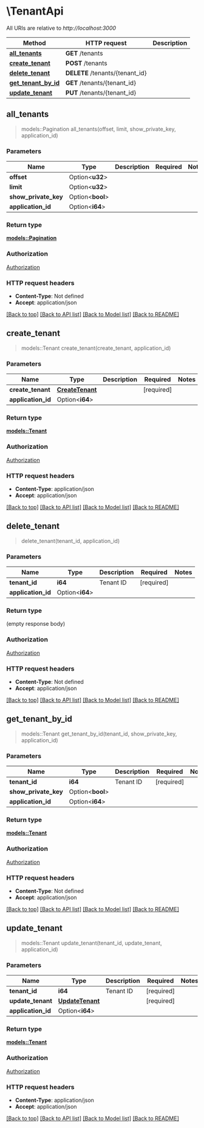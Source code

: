 # \TenantApi

All URIs are relative to *http://localhost:3000*

Method | HTTP request | Description
------------- | ------------- | -------------
[**all_tenants**](TenantApi.md#all_tenants) | **GET** /tenants | 
[**create_tenant**](TenantApi.md#create_tenant) | **POST** /tenants | 
[**delete_tenant**](TenantApi.md#delete_tenant) | **DELETE** /tenants/{tenant_id} | 
[**get_tenant_by_id**](TenantApi.md#get_tenant_by_id) | **GET** /tenants/{tenant_id} | 
[**update_tenant**](TenantApi.md#update_tenant) | **PUT** /tenants/{tenant_id} | 



## all_tenants

> models::Pagination all_tenants(offset, limit, show_private_key, application_id)


### Parameters


Name | Type | Description  | Required | Notes
------------- | ------------- | ------------- | ------------- | -------------
**offset** | Option<**u32**> |  |  |
**limit** | Option<**u32**> |  |  |
**show_private_key** | Option<**bool**> |  |  |
**application_id** | Option<**i64**> |  |  |

### Return type

[**models::Pagination**](Pagination.md)

### Authorization

[Authorization](../README.md#Authorization)

### HTTP request headers

- **Content-Type**: Not defined
- **Accept**: application/json

[[Back to top]](#) [[Back to API list]](../README.md#documentation-for-api-endpoints) [[Back to Model list]](../README.md#documentation-for-models) [[Back to README]](../README.md)


## create_tenant

> models::Tenant create_tenant(create_tenant, application_id)


### Parameters


Name | Type | Description  | Required | Notes
------------- | ------------- | ------------- | ------------- | -------------
**create_tenant** | [**CreateTenant**](CreateTenant.md) |  | [required] |
**application_id** | Option<**i64**> |  |  |

### Return type

[**models::Tenant**](Tenant.md)

### Authorization

[Authorization](../README.md#Authorization)

### HTTP request headers

- **Content-Type**: application/json
- **Accept**: application/json

[[Back to top]](#) [[Back to API list]](../README.md#documentation-for-api-endpoints) [[Back to Model list]](../README.md#documentation-for-models) [[Back to README]](../README.md)


## delete_tenant

> delete_tenant(tenant_id, application_id)


### Parameters


Name | Type | Description  | Required | Notes
------------- | ------------- | ------------- | ------------- | -------------
**tenant_id** | **i64** | Tenant ID | [required] |
**application_id** | Option<**i64**> |  |  |

### Return type

 (empty response body)

### Authorization

[Authorization](../README.md#Authorization)

### HTTP request headers

- **Content-Type**: Not defined
- **Accept**: application/json

[[Back to top]](#) [[Back to API list]](../README.md#documentation-for-api-endpoints) [[Back to Model list]](../README.md#documentation-for-models) [[Back to README]](../README.md)


## get_tenant_by_id

> models::Tenant get_tenant_by_id(tenant_id, show_private_key, application_id)


### Parameters


Name | Type | Description  | Required | Notes
------------- | ------------- | ------------- | ------------- | -------------
**tenant_id** | **i64** | Tenant ID | [required] |
**show_private_key** | Option<**bool**> |  |  |
**application_id** | Option<**i64**> |  |  |

### Return type

[**models::Tenant**](Tenant.md)

### Authorization

[Authorization](../README.md#Authorization)

### HTTP request headers

- **Content-Type**: Not defined
- **Accept**: application/json

[[Back to top]](#) [[Back to API list]](../README.md#documentation-for-api-endpoints) [[Back to Model list]](../README.md#documentation-for-models) [[Back to README]](../README.md)


## update_tenant

> models::Tenant update_tenant(tenant_id, update_tenant, application_id)


### Parameters


Name | Type | Description  | Required | Notes
------------- | ------------- | ------------- | ------------- | -------------
**tenant_id** | **i64** | Tenant ID | [required] |
**update_tenant** | [**UpdateTenant**](UpdateTenant.md) |  | [required] |
**application_id** | Option<**i64**> |  |  |

### Return type

[**models::Tenant**](Tenant.md)

### Authorization

[Authorization](../README.md#Authorization)

### HTTP request headers

- **Content-Type**: application/json
- **Accept**: application/json

[[Back to top]](#) [[Back to API list]](../README.md#documentation-for-api-endpoints) [[Back to Model list]](../README.md#documentation-for-models) [[Back to README]](../README.md)


